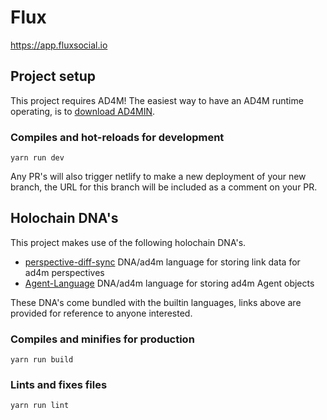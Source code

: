 # Flux

https://app.fluxsocial.io

## Project setup

This project requires AD4M! The easiest way to have an AD4M runtime operating, is to [download AD4MIN](https://github.com/perspect3vism/ad4min).

### Compiles and hot-reloads for development

```
yarn run dev
```

Any PR's will also trigger netlify to make a new deployment of your new branch, the URL for this branch will be included as a comment on your PR.

## Holochain DNA's

This project makes use of the following holochain DNA's.

- [perspective-diff-sync](https://github.com/perspect3vism/perspective-diff-sync) DNA/ad4m language for storing link data for ad4m perspectives
- [Agent-Language](https://github.com/perspect3vism/agent-language) DNA/ad4m language for storing ad4m Agent objects

These DNA's come bundled with the builtin languages, links above are provided for reference to anyone interested.

### Compiles and minifies for production

```
yarn run build
```

### Lints and fixes files

```
yarn run lint
```

